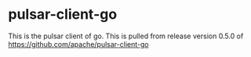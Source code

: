# pulsar-client-go
This is the pulsar client of go. This is pulled from release version 0.5.0 of https://github.com/apache/pulsar-client-go

